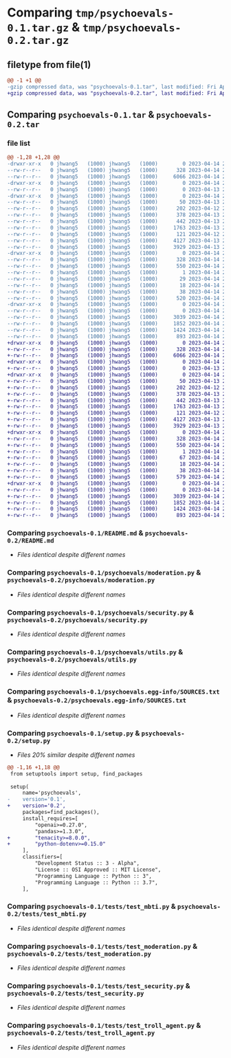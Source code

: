 # Comparing `tmp/psychoevals-0.1.tar.gz` & `tmp/psychoevals-0.2.tar.gz`

## filetype from file(1)

```diff
@@ -1 +1 @@
-gzip compressed data, was "psychoevals-0.1.tar", last modified: Fri Apr 14 21:36:02 2023, max compression
+gzip compressed data, was "psychoevals-0.2.tar", last modified: Fri Apr 14 21:44:43 2023, max compression
```

## Comparing `psychoevals-0.1.tar` & `psychoevals-0.2.tar`

### file list

```diff
@@ -1,28 +1,28 @@
-drwxr-xr-x   0 jhwang5   (1000) jhwang5   (1000)        0 2023-04-14 21:36:02.887040 psychoevals-0.1/
--rw-r--r--   0 jhwang5   (1000) jhwang5   (1000)      328 2023-04-14 21:36:02.887040 psychoevals-0.1/PKG-INFO
--rw-r--r--   0 jhwang5   (1000) jhwang5   (1000)     6066 2023-04-14 21:19:33.000000 psychoevals-0.1/README.md
-drwxr-xr-x   0 jhwang5   (1000) jhwang5   (1000)        0 2023-04-14 21:36:02.887040 psychoevals-0.1/psychoevals/
--rw-r--r--   0 jhwang5   (1000) jhwang5   (1000)        0 2023-04-13 22:48:29.000000 psychoevals-0.1/psychoevals/__init__.py
-drwxr-xr-x   0 jhwang5   (1000) jhwang5   (1000)        0 2023-04-14 21:36:02.887040 psychoevals-0.1/psychoevals/agents/
--rw-r--r--   0 jhwang5   (1000) jhwang5   (1000)       50 2023-04-13 22:53:06.000000 psychoevals-0.1/psychoevals/agents/__init__.py
--rw-r--r--   0 jhwang5   (1000) jhwang5   (1000)      202 2023-04-12 23:17:23.000000 psychoevals-0.1/psychoevals/agents/base_eval_agent.py
--rw-r--r--   0 jhwang5   (1000) jhwang5   (1000)      378 2023-04-13 23:06:38.000000 psychoevals-0.1/psychoevals/cognitive_state.py
--rw-r--r--   0 jhwang5   (1000) jhwang5   (1000)      442 2023-04-13 22:56:20.000000 psychoevals-0.1/psychoevals/evaluation.py
--rw-r--r--   0 jhwang5   (1000) jhwang5   (1000)     1763 2023-04-13 23:33:32.000000 psychoevals-0.1/psychoevals/moderation.py
--rw-r--r--   0 jhwang5   (1000) jhwang5   (1000)      121 2023-04-12 23:17:13.000000 psychoevals-0.1/psychoevals/qna_result.py
--rw-r--r--   0 jhwang5   (1000) jhwang5   (1000)     4127 2023-04-13 23:33:58.000000 psychoevals-0.1/psychoevals/security.py
--rw-r--r--   0 jhwang5   (1000) jhwang5   (1000)     3929 2023-04-13 23:32:44.000000 psychoevals-0.1/psychoevals/utils.py
-drwxr-xr-x   0 jhwang5   (1000) jhwang5   (1000)        0 2023-04-14 21:36:02.887040 psychoevals-0.1/psychoevals.egg-info/
--rw-r--r--   0 jhwang5   (1000) jhwang5   (1000)      328 2023-04-14 21:36:02.000000 psychoevals-0.1/psychoevals.egg-info/PKG-INFO
--rw-r--r--   0 jhwang5   (1000) jhwang5   (1000)      550 2023-04-14 21:36:02.000000 psychoevals-0.1/psychoevals.egg-info/SOURCES.txt
--rw-r--r--   0 jhwang5   (1000) jhwang5   (1000)        1 2023-04-14 21:36:02.000000 psychoevals-0.1/psychoevals.egg-info/dependency_links.txt
--rw-r--r--   0 jhwang5   (1000) jhwang5   (1000)       29 2023-04-14 21:36:02.000000 psychoevals-0.1/psychoevals.egg-info/requires.txt
--rw-r--r--   0 jhwang5   (1000) jhwang5   (1000)       18 2023-04-14 21:36:02.000000 psychoevals-0.1/psychoevals.egg-info/top_level.txt
--rw-r--r--   0 jhwang5   (1000) jhwang5   (1000)       38 2023-04-14 21:36:02.887040 psychoevals-0.1/setup.cfg
--rw-r--r--   0 jhwang5   (1000) jhwang5   (1000)      520 2023-04-14 20:18:51.000000 psychoevals-0.1/setup.py
-drwxr-xr-x   0 jhwang5   (1000) jhwang5   (1000)        0 2023-04-14 21:36:02.887040 psychoevals-0.1/tests/
--rw-r--r--   0 jhwang5   (1000) jhwang5   (1000)        0 2023-04-14 20:36:27.000000 psychoevals-0.1/tests/__init__.py
--rw-r--r--   0 jhwang5   (1000) jhwang5   (1000)     3039 2023-04-14 20:33:13.000000 psychoevals-0.1/tests/test_mbti.py
--rw-r--r--   0 jhwang5   (1000) jhwang5   (1000)     1852 2023-04-14 20:16:12.000000 psychoevals-0.1/tests/test_moderation.py
--rw-r--r--   0 jhwang5   (1000) jhwang5   (1000)     1424 2023-04-14 20:16:27.000000 psychoevals-0.1/tests/test_security.py
--rw-r--r--   0 jhwang5   (1000) jhwang5   (1000)      893 2023-04-14 20:16:18.000000 psychoevals-0.1/tests/test_troll_agent.py
+drwxr-xr-x   0 jhwang5   (1000) jhwang5   (1000)        0 2023-04-14 21:44:43.107036 psychoevals-0.2/
+-rw-r--r--   0 jhwang5   (1000) jhwang5   (1000)      328 2023-04-14 21:44:43.107036 psychoevals-0.2/PKG-INFO
+-rw-r--r--   0 jhwang5   (1000) jhwang5   (1000)     6066 2023-04-14 21:19:33.000000 psychoevals-0.2/README.md
+drwxr-xr-x   0 jhwang5   (1000) jhwang5   (1000)        0 2023-04-14 21:44:43.107036 psychoevals-0.2/psychoevals/
+-rw-r--r--   0 jhwang5   (1000) jhwang5   (1000)        0 2023-04-13 22:48:29.000000 psychoevals-0.2/psychoevals/__init__.py
+drwxr-xr-x   0 jhwang5   (1000) jhwang5   (1000)        0 2023-04-14 21:44:43.107036 psychoevals-0.2/psychoevals/agents/
+-rw-r--r--   0 jhwang5   (1000) jhwang5   (1000)       50 2023-04-13 22:53:06.000000 psychoevals-0.2/psychoevals/agents/__init__.py
+-rw-r--r--   0 jhwang5   (1000) jhwang5   (1000)      202 2023-04-12 23:17:23.000000 psychoevals-0.2/psychoevals/agents/base_eval_agent.py
+-rw-r--r--   0 jhwang5   (1000) jhwang5   (1000)      378 2023-04-13 23:06:38.000000 psychoevals-0.2/psychoevals/cognitive_state.py
+-rw-r--r--   0 jhwang5   (1000) jhwang5   (1000)      442 2023-04-13 22:56:20.000000 psychoevals-0.2/psychoevals/evaluation.py
+-rw-r--r--   0 jhwang5   (1000) jhwang5   (1000)     1763 2023-04-13 23:33:32.000000 psychoevals-0.2/psychoevals/moderation.py
+-rw-r--r--   0 jhwang5   (1000) jhwang5   (1000)      121 2023-04-12 23:17:13.000000 psychoevals-0.2/psychoevals/qna_result.py
+-rw-r--r--   0 jhwang5   (1000) jhwang5   (1000)     4127 2023-04-13 23:33:58.000000 psychoevals-0.2/psychoevals/security.py
+-rw-r--r--   0 jhwang5   (1000) jhwang5   (1000)     3929 2023-04-13 23:32:44.000000 psychoevals-0.2/psychoevals/utils.py
+drwxr-xr-x   0 jhwang5   (1000) jhwang5   (1000)        0 2023-04-14 21:44:43.107036 psychoevals-0.2/psychoevals.egg-info/
+-rw-r--r--   0 jhwang5   (1000) jhwang5   (1000)      328 2023-04-14 21:44:43.000000 psychoevals-0.2/psychoevals.egg-info/PKG-INFO
+-rw-r--r--   0 jhwang5   (1000) jhwang5   (1000)      550 2023-04-14 21:44:43.000000 psychoevals-0.2/psychoevals.egg-info/SOURCES.txt
+-rw-r--r--   0 jhwang5   (1000) jhwang5   (1000)        1 2023-04-14 21:44:43.000000 psychoevals-0.2/psychoevals.egg-info/dependency_links.txt
+-rw-r--r--   0 jhwang5   (1000) jhwang5   (1000)       67 2023-04-14 21:44:43.000000 psychoevals-0.2/psychoevals.egg-info/requires.txt
+-rw-r--r--   0 jhwang5   (1000) jhwang5   (1000)       18 2023-04-14 21:44:43.000000 psychoevals-0.2/psychoevals.egg-info/top_level.txt
+-rw-r--r--   0 jhwang5   (1000) jhwang5   (1000)       38 2023-04-14 21:44:43.107036 psychoevals-0.2/setup.cfg
+-rw-r--r--   0 jhwang5   (1000) jhwang5   (1000)      579 2023-04-14 21:43:30.000000 psychoevals-0.2/setup.py
+drwxr-xr-x   0 jhwang5   (1000) jhwang5   (1000)        0 2023-04-14 21:44:43.107036 psychoevals-0.2/tests/
+-rw-r--r--   0 jhwang5   (1000) jhwang5   (1000)        0 2023-04-14 20:36:27.000000 psychoevals-0.2/tests/__init__.py
+-rw-r--r--   0 jhwang5   (1000) jhwang5   (1000)     3039 2023-04-14 20:33:13.000000 psychoevals-0.2/tests/test_mbti.py
+-rw-r--r--   0 jhwang5   (1000) jhwang5   (1000)     1852 2023-04-14 20:16:12.000000 psychoevals-0.2/tests/test_moderation.py
+-rw-r--r--   0 jhwang5   (1000) jhwang5   (1000)     1424 2023-04-14 20:16:27.000000 psychoevals-0.2/tests/test_security.py
+-rw-r--r--   0 jhwang5   (1000) jhwang5   (1000)      893 2023-04-14 20:16:18.000000 psychoevals-0.2/tests/test_troll_agent.py
```

### Comparing `psychoevals-0.1/README.md` & `psychoevals-0.2/README.md`

 * *Files identical despite different names*

### Comparing `psychoevals-0.1/psychoevals/moderation.py` & `psychoevals-0.2/psychoevals/moderation.py`

 * *Files identical despite different names*

### Comparing `psychoevals-0.1/psychoevals/security.py` & `psychoevals-0.2/psychoevals/security.py`

 * *Files identical despite different names*

### Comparing `psychoevals-0.1/psychoevals/utils.py` & `psychoevals-0.2/psychoevals/utils.py`

 * *Files identical despite different names*

### Comparing `psychoevals-0.1/psychoevals.egg-info/SOURCES.txt` & `psychoevals-0.2/psychoevals.egg-info/SOURCES.txt`

 * *Files identical despite different names*

### Comparing `psychoevals-0.1/setup.py` & `psychoevals-0.2/setup.py`

 * *Files 20% similar despite different names*

```diff
@@ -1,16 +1,18 @@
 from setuptools import setup, find_packages
 
 setup(
     name='psychoevals',
-    version='0.1',
+    version='0.2',
     packages=find_packages(),
     install_requires=[
         "openai>=0.27.0",
         "pandas>=1.3.0",
+        "tenacity>=8.0.0",
+        "python-dotenv>=0.15.0"
     ],
     classifiers=[
         "Development Status :: 3 - Alpha",
         "License :: OSI Approved :: MIT License",
         "Programming Language :: Python :: 3",
         "Programming Language :: Python :: 3.7",
     ],
```

### Comparing `psychoevals-0.1/tests/test_mbti.py` & `psychoevals-0.2/tests/test_mbti.py`

 * *Files identical despite different names*

### Comparing `psychoevals-0.1/tests/test_moderation.py` & `psychoevals-0.2/tests/test_moderation.py`

 * *Files identical despite different names*

### Comparing `psychoevals-0.1/tests/test_security.py` & `psychoevals-0.2/tests/test_security.py`

 * *Files identical despite different names*

### Comparing `psychoevals-0.1/tests/test_troll_agent.py` & `psychoevals-0.2/tests/test_troll_agent.py`

 * *Files identical despite different names*

